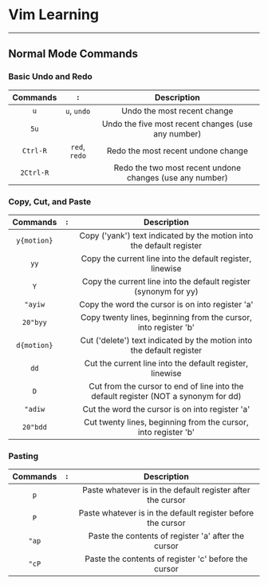 # Vim Learning

---

## Normal Mode Commands 

### Basic Undo and Redo
| Commands  | `:`		   | Description											  |
|:--------:	|:------------:|:--------------------------------------------------------:|
| `u`		| `u`, `undo`  | Undo the most recent change							  |
| `5u`		|			   | Undo the five most recent changes (use any number)		  |
| `Ctrl-R`	| `red`, `redo`| Redo the most recent undone change						  |
| `2Ctrl-R` |			   | Redo the two most recent undone changes (use any number) |

### Copy, Cut, and Paste
| Commands  | `:` | Description																			|
|:---------:|:---:|:-----------------------------------------------------------------------------------:|
| `y{motion}` |	  | Copy ('yank') text indicated by the motion into the default register				|
| `yy`		|	  | Copy the current line into the default register, linewise							|
| `Y`			|     | Copy the current line into the default register (synonym for yy)					|
| `"ayiw`		|     | Copy the word the cursor is on into register 'a'									|
| `20"byy`	|     | Copy twenty lines, beginning from the cursor, into register 'b'						|
| `d{motion}` |     | Cut ('delete') text indicated by the motion into the default register				|
| `dd`		|     | Cut the current line into the default register, linewise							|
| `D`			|     | Cut from the cursor to end of line into the default register (NOT a synonym for dd) |
| `"adiw`		|     | Cut the word the cursor is on into register 'a'										|
| `20"bdd`	|     | Cut twenty lines, beginning from the cursor, into register 'b'					    |


### Pasting
| Commands  | `:`  | Description												 |
|:---------:|:----:|:-----------------------------------------------------------:|
| `p`		|	   | Paste whatever is in the default register after the cursor  |
| `P`		|	   | Paste whatever is in the default register before the cursor |
| `"ap`		|      | Paste the contents of register 'a' after the cursor		 |
| `"cP`		|      | Paste the contents of register 'c' before the cursor		 |


[^1]: This is just a practice.
